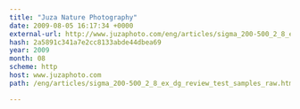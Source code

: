 ```yaml
---
title: "Juza Nature Photography"
date: 2009-08-05 16:17:34 +0000
external-url: http://www.juzaphoto.com/eng/articles/sigma_200-500_2_8_ex_dg_review_test_samples_raw.htm
hash: 2a5891c341a7e2cc8133abde44dbea69
year: 2009
month: 08
scheme: http
host: www.juzaphoto.com
path: /eng/articles/sigma_200-500_2_8_ex_dg_review_test_samples_raw.htm

---
```



